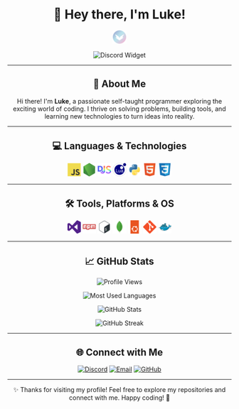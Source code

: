 <h1 align="center">👋 Hey there, I'm Luke!</h1>

<p align="center">
  <a href="https://discord.gg/2fWz8ayAcb">
    <img alt="Contact Luke on Discord" width="30px" src="https://raw.githubusercontent.com/Debuggingss/discord-badges/def6fee9f7fcecb4a46e33f83fa0f98b1223a412/svgs/88d4f11bee9ea34fee59973b33353da0.svg" />
  </a>
</p>

<p align="center">
  <img src="https://discord.c99.nl/widget/theme-2/977025196093476914.png" alt="Discord Widget" />
</p>

---

<div align="center">
  <h2>🌟 About Me</h2>
  <p>
    Hi there! I'm <strong>Luke</strong>, a passionate self-taught programmer exploring the exciting world of coding. 
    I thrive on solving problems, building tools, and learning new technologies to turn ideas into reality.
  </p>
</div>

---

<div align="center">
  <h2>💻 Languages & Technologies</h2>
  <p>
    <code><img height="30" src="https://raw.githubusercontent.com/devicons/devicon/master/icons/javascript/javascript-original.svg" alt="JavaScript" /></code>
    <code><img height="30" src="https://raw.githubusercontent.com/devicons/devicon/master/icons/nodejs/nodejs-original.svg" alt="Node.js" /></code>
    <code><img height="30" src="https://raw.githubusercontent.com/devicons/devicon/master/icons/discordjs/discordjs-original.svg" alt="Discord.js" /></code>
    <code><img height="30" src="https://raw.githubusercontent.com/devicons/devicon/master/icons/lua/lua-original.svg" alt="Lua" /></code>
    <code><img height="30" src="https://raw.githubusercontent.com/devicons/devicon/master/icons/python/python-original.svg" alt="Python" /></code>
    <code><img height="30" src="https://raw.githubusercontent.com/devicons/devicon/master/icons/html5/html5-original.svg" alt="HTML5" /></code>
    <code><img height="30" src="https://raw.githubusercontent.com/devicons/devicon/master/icons/css3/css3-original.svg" alt="CSS3" /></code>
  </p>
</div>

---

<div align="center">
  <h2>🛠 Tools, Platforms & OS</h2>
  <p>
    <code><img height="30" src="https://raw.githubusercontent.com/devicons/devicon/master/icons/visualstudio/visualstudio-plain.svg" alt="Visual Studio" /></code>
    <code><img height="30" src="https://raw.githubusercontent.com/devicons/devicon/master/icons/npm/npm-original-wordmark.svg" alt="npm" /></code>
    <code><img height="30" src="https://raw.githubusercontent.com/devicons/devicon/master/icons/bash/bash-original.svg" alt="Bash" /></code>
    <code><img height="30" src="https://raw.githubusercontent.com/devicons/devicon/master/icons/mongodb/mongodb-original.svg" alt="MongoDB" /></code>
    <code><img height="30" src="https://raw.githubusercontent.com/devicons/devicon/master/icons/ubuntu/ubuntu-plain.svg" alt="Ubuntu" /></code>
    <code><img height="30" src="https://raw.githubusercontent.com/devicons/devicon/master/icons/git/git-original.svg" alt="Git" /></code>
    <code><img height="30" src="https://raw.githubusercontent.com/devicons/devicon/master/icons/docker/docker-original.svg" alt="Docker" /></code>
  </p>
</div>

---

<div align="center">
  <h2>📈 GitHub Stats</h2>
  <p>
    <img src="https://komarev.com/ghpvc/?username=ExeLuke666&color=brightgreen" alt="Profile Views" />
  </p>
  <p>
    <img src="https://github-readme-stats-git-masterrstaa-rickstaa.vercel.app/api/top-langs/?username=ExeLuke666&layout=compact&langs_count=8&theme=tokyonight" alt="Most Used Languages" />
  </p>
  <p>
    <img src="https://github-readme-stats.vercel.app/api?username=ExeLuke666&show_icons=true&theme=tokyonight" alt="GitHub Stats" />
  </p>
  <p>
    <img src="https://github-readme-streak-stats.herokuapp.com/?user=ExeLuke666&theme=tokyonight" alt="GitHub Streak" />
  </p>
</div>

---

<div align="center">
  <h2>🌐 Connect with Me</h2>
  <p>
    <a href="https://discord.gg/2fWz8ayAcb"><img alt="Discord" src="https://img.shields.io/badge/Discord-7289DA?style=for-the-badge&logo=discord&logoColor=white" /></a>
    <a href="mailto:youremail@example.com"><img alt="Email" src="https://img.shields.io/badge/Email-D14836?style=for-the-badge&logo=gmail&logoColor=white" /></a>
    <a href="https://github.com/ExeLuke666"><img alt="GitHub" src="https://img.shields.io/badge/GitHub-181717?style=for-the-badge&logo=github&logoColor=white" /></a>
  </p>
</div>

---

<p align="center">✨ Thanks for visiting my profile! Feel free to explore my repositories and connect with me. Happy coding! 🚀</p>
